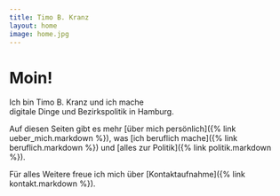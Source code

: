 ```yaml
---
title: Timo B. Kranz
layout: home
image: home.jpg
---
```


# Moin!

Ich bin Timo B. Kranz und ich mache  
digitale Dinge und Bezirkspolitik in Hamburg.

Auf diesen Seiten gibt es mehr
[über mich persönlich]({% link ueber_mich.markdown %}),
was [ich beruflich mache]({% link beruflich.markdown %})
und [alles zur Politik]({% link politik.markdown %}).

Für alles Weitere freue ich mich über [Kontaktaufnahme]({% link kontakt.markdown %}).
